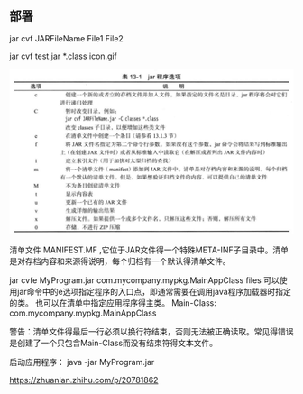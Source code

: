 ## 部署

jar cvf JARFileName File1 File2

jar cvf test.jar *.class icon.gif

![](media/15118801750540.jpg)





清单文件 MANIFEST.MF ,它位于JAR文件得一个特殊META-INF子目录中。清单是对存档内容和来源得说明，每个归档有一个默认得清单文件。

jar cvfe MyProgram.jar com.mycompany.mypkg.MainAppClass files 
可以使用jar命令中的e选项指定程序的入口点，即通常需要在调用java程序加载器时指定的类。
也可以在清单中指定应用程序得主类。
Main-Class: com.mycompany.mypkg.MainAppClass

警告：清单文件得最后一行必须以换行符结束，否则无法被正确读取。常见得错误是创建了一个只包含Main-Class而没有结束符得文本文件。

启动应用程序： java -jar MyProgram.jar

https://zhuanlan.zhihu.com/p/20781862
